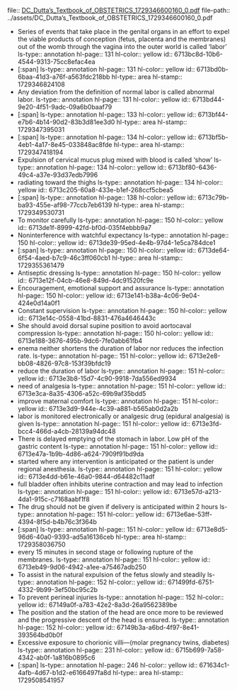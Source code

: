 file:: [DC_Dutta’s_Textbook_of_OBSTETRICS_1729346600160_0.pdf](../assets/DC_Dutta’s_Textbook_of_OBSTETRICS_1729346600160_0.pdf)
file-path:: ../assets/DC_Dutta’s_Textbook_of_OBSTETRICS_1729346600160_0.pdf

- Series of events that take place in the genital organs in an effort to expel the viable products of conception (fetus, placenta and the membranes) out of the womb through the vagina into the outer world is called ‘labor’
  ls-type:: annotation
  hl-page:: 131
  hl-color:: yellow
  id:: 6713bc8d-10b6-4544-9313-75cc8efac4ea
- [:span]
  ls-type:: annotation
  hl-page:: 131
  hl-color:: yellow
  id:: 6713bd0b-6baa-41d3-a76f-a563fdc218bb
  hl-type:: area
  hl-stamp:: 1729346824108
- Any deviation from the definition of normal labor is called abnormal labor.
  ls-type:: annotation
  hl-page:: 131
  hl-color:: yellow
  id:: 6713bd44-9e20-4f51-9adc-09a6b0baaf79
- [:span]
  ls-type:: annotation
  hl-page:: 133
  hl-color:: yellow
  id:: 6713bf44-e7b6-4b14-90d2-83b3d81ee3d0
  hl-type:: area
  hl-stamp:: 1729347395031
- [:span]
  ls-type:: annotation
  hl-page:: 134
  hl-color:: yellow
  id:: 6713bf5b-4eb1-4a17-8e45-033848ac8fde
  hl-type:: area
  hl-stamp:: 1729347418194
- Expulsion of cervical mucus plug mixed with blood is called ‘show’
  ls-type:: annotation
  hl-page:: 134
  hl-color:: yellow
  id:: 6713bf80-6436-49c4-a37e-93d37edb7996
- radiating toward the thighs
  ls-type:: annotation
  hl-page:: 134
  hl-color:: yellow
  id:: 6713c205-60a8-433e-b1ef-268ccf5cbea5
- [:span]
  ls-type:: annotation
  hl-page:: 138
  hl-color:: yellow
  id:: 6713c79b-ba93-455e-af98-77ccb7eb6139
  hl-type:: area
  hl-stamp:: 1729349530731
- To monitor carefully
  ls-type:: annotation
  hl-page:: 150
  hl-color:: yellow
  id:: 6713de1f-8999-42fd-bf0d-035f4ebbb9a7
- Noninterference with watchful expectancy
  ls-type:: annotation
  hl-page:: 150
  hl-color:: yellow
  id:: 6713de39-95ed-4e4b-97d4-1e5ca784dce1
- [:span]
  ls-type:: annotation
  hl-page:: 150
  hl-color:: yellow
  id:: 6713de64-6f54-4aed-b7c9-46c3ff060cb1
  hl-type:: area
  hl-stamp:: 1729355361479
- Antiseptic dressing
  ls-type:: annotation
  hl-page:: 150
  hl-color:: yellow
  id:: 6713e12f-04cb-46e8-849d-4dc91520fc9e
- Encouragement, emotional support and assurance
  ls-type:: annotation
  hl-page:: 150
  hl-color:: yellow
  id:: 6713e141-b38a-4c06-9e04-424e0d14a0f1
- Constant supervision
  ls-type:: annotation
  hl-page:: 150
  hl-color:: yellow
  id:: 6713e14c-0558-41bd-8831-476a4646443c
- She should avoid dorsal supine position to avoid aortocaval compression
  ls-type:: annotation
  hl-page:: 150
  hl-color:: yellow
  id:: 6713e188-3676-495b-9dc6-7fe0abb61fb4
- enema neither shortens the duration of labor nor reduces the infection rate.
  ls-type:: annotation
  hl-page:: 151
  hl-color:: yellow
  id:: 6713e2e8-bb08-4826-97c8-153f39bfdc19
- reduce the duration of labor
  ls-type:: annotation
  hl-page:: 151
  hl-color:: yellow
  id:: 6713e3b8-15d7-4c90-9918-7da556ed9934
- need of analgesia
  ls-type:: annotation
  hl-page:: 151
  hl-color:: yellow
  id:: 6713e3ca-8a35-4306-a52c-69b9af35bdd5
- improve maternal comfort
  ls-type:: annotation
  hl-page:: 151
  hl-color:: yellow
  id:: 6713e3d9-944e-4c39-a881-b565ab0d2a2b
- labor is monitored electronically or analgesic drug (epidural analgesia) is given
  ls-type:: annotation
  hl-page:: 151
  hl-color:: yellow
  id:: 6713e3fd-bcc4-466d-a4cb-28139a94dc48
- There is delayed emptying of the stomach in labor. Low pH of the gastric content
  ls-type:: annotation
  hl-page:: 151
  hl-color:: yellow
  id:: 6713e47a-1b9b-4d86-a624-7909f91bd9da
- started where any intervention is anticipated or the patient is under regional anesthesia.
  ls-type:: annotation
  hl-page:: 151
  hl-color:: yellow
  id:: 6713e4dd-b61e-46a0-9844-d64482c11adf
- full bladder often inhibits uterine contraction and may lead to infection
  ls-type:: annotation
  hl-page:: 151
  hl-color:: yellow
  id:: 6713e57d-a213-4da1-915c-c7168aabf1f8
- The drug should not be given if delivery is anticipated within 2 hours
  ls-type:: annotation
  hl-page:: 151
  hl-color:: yellow
  id:: 6713e6ae-53ff-4394-8f5d-b4b76c3f364b
- [:span]
  ls-type:: annotation
  hl-page:: 151
  hl-color:: yellow
  id:: 6713e8d5-96d6-40a0-9393-ad5a16136ceb
  hl-type:: area
  hl-stamp:: 1729358036750
- every 15 minutes in second stage or following rupture of the membranes.
  ls-type:: annotation
  hl-page:: 151
  hl-color:: yellow
  id:: 6713eb49-9d06-4942-a1ee-a75467adb250
- To assist in the natural expulsion of the fetus slowly and steadily
  ls-type:: annotation
  hl-page:: 152
  hl-color:: yellow
  id:: 671499fd-6751-4332-9b99-3ef50bc95c2b
- To prevent perineal injuries
  ls-type:: annotation
  hl-page:: 152
  hl-color:: yellow
  id:: 67149a0f-a783-42e2-8a3d-26a9562389be
- The position and the station of the head are once more to be reviewed and the progressive descent of the head is ensured.
  ls-type:: annotation
  hl-page:: 152
  hl-color:: yellow
  id:: 67149b3a-a6bd-4f97-8e41-393564bd0b0f
- Excessive exposure to chorionic villi—(molar pregnancy twins, diabetes)
  ls-type:: annotation
  hl-page:: 231
  hl-color:: yellow
  id:: 6715b699-7a58-4342-ab0f-1a816b0895c6
- [:span]
  ls-type:: annotation
  hl-page:: 246
  hl-color:: yellow
  id:: 671634c1-4afb-4d67-b1d2-e6166497fa8d
  hl-type:: area
  hl-stamp:: 1729508541957
